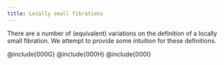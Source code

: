 ```yaml
---
title: Locally small fibrations
---
```


There are a number of (equivalent) variations on the definition of a locally
small fibration. We attempt to provide
some intuition for these definitions.

@include{000G}
@include{000H}
@include{000I}
